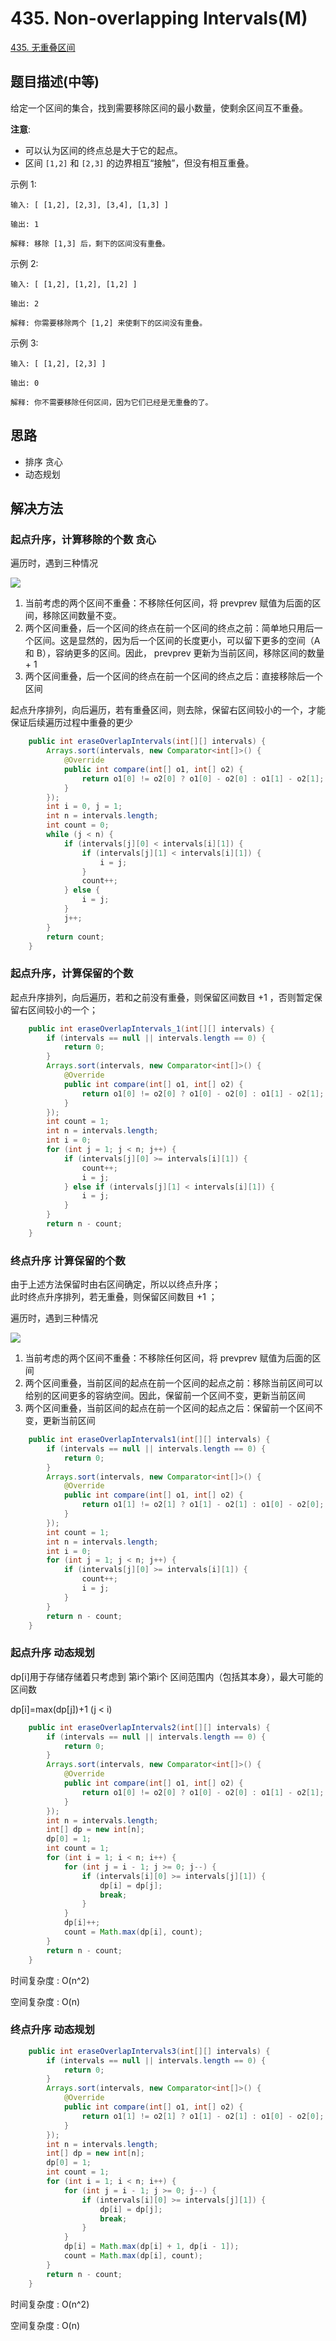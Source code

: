 # 435. Non-overlapping Intervals(M)


[435. 无重叠区间](https://leetcode-cn.com/problems/non-overlapping-intervals/)

## 题目描述(中等)

给定一个区间的集合，找到需要移除区间的最小数量，使剩余区间互不重叠。

**注意**:
- 可以认为区间的终点总是大于它的起点。
- 区间 `[1,2]` 和 `[2,3]` 的边界相互“接触”，但没有相互重叠。

示例 1:
```
输入: [ [1,2], [2,3], [3,4], [1,3] ]

输出: 1

解释: 移除 [1,3] 后，剩下的区间没有重叠。
```

示例 2:
```
输入: [ [1,2], [1,2], [1,2] ]

输出: 2

解释: 你需要移除两个 [1,2] 来使剩下的区间没有重叠。
```

示例 3:
```
输入: [ [1,2], [2,3] ]

输出: 0

解释: 你不需要移除任何区间，因为它们已经是无重叠的了。
```

## 思路

- 排序 贪心
- 动态规划

## 解决方法

### 起点升序，计算移除的个数 贪心

遍历时，遇到三种情况

![](../assets/401-500/435-s-1-1.png)

1. 当前考虑的两个区间不重叠：不移除任何区间，将 prevprev 赋值为后面的区间，移除区间数量不变。
2. 两个区间重叠，后一个区间的终点在前一个区间的终点之前：简单地只用后一个区间。这是显然的，因为后一个区间的长度更小，可以留下更多的空间（A 和 B），容纳更多的区间。因此， prevprev 更新为当前区间，移除区间的数量 + 1
3. 两个区间重叠，后一个区间的终点在前一个区间的终点之后：直接移除后一个区间


起点升序排列，向后遍历，若有重叠区间，则去除，保留右区间较小的一个，才能保证后续遍历过程中重叠的更少

```java
    public int eraseOverlapIntervals(int[][] intervals) {
        Arrays.sort(intervals, new Comparator<int[]>() {
            @Override
            public int compare(int[] o1, int[] o2) {
                return o1[0] != o2[0] ? o1[0] - o2[0] : o1[1] - o2[1];
            }
        });
        int i = 0, j = 1;
        int n = intervals.length;
        int count = 0;
        while (j < n) {
            if (intervals[j][0] < intervals[i][1]) {
                if (intervals[j][1] < intervals[i][1]) {
                    i = j;
                }
                count++;
            } else {
                i = j;
            }
            j++;
        }
        return count;
    }
```

### 起点升序，计算保留的个数

起点升序排列，向后遍历，若和之前没有重叠，则保留区间数目 +1 ，否则暂定保留右区间较小的一个；

```java
    public int eraseOverlapIntervals_1(int[][] intervals) {
        if (intervals == null || intervals.length == 0) {
            return 0;
        }
        Arrays.sort(intervals, new Comparator<int[]>() {
            @Override
            public int compare(int[] o1, int[] o2) {
                return o1[0] != o2[0] ? o1[0] - o2[0] : o1[1] - o2[1];
            }
        });
        int count = 1;
        int n = intervals.length;
        int i = 0;
        for (int j = 1; j < n; j++) {
            if (intervals[j][0] >= intervals[i][1]) {
                count++;
                i = j;
            } else if (intervals[j][1] < intervals[i][1]) {
                i = j;
            }
        }
        return n - count;
    }
```


### 终点升序 计算保留的个数

由于上述方法保留时由右区间确定，所以以终点升序；  
此时终点升序排列，若无重叠，则保留区间数目 +1 ；

遍历时，遇到三种情况

![](../assets/401-500/435-s-3-1.png)

1. 当前考虑的两个区间不重叠：不移除任何区间，将 prevprev 赋值为后面的区间
2. 两个区间重叠，当前区间的起点在前一个区间的起点之前：移除当前区间可以给别的区间更多的容纳空间。因此，保留前一个区间不变，更新当前区间
3. 两个区间重叠，当前区间的起点在前一个区间的起点之后：保留前一个区间不变，更新当前区间

```java
    public int eraseOverlapIntervals1(int[][] intervals) {
        if (intervals == null || intervals.length == 0) {
            return 0;
        }
        Arrays.sort(intervals, new Comparator<int[]>() {
            @Override
            public int compare(int[] o1, int[] o2) {
                return o1[1] != o2[1] ? o1[1] - o2[1] : o1[0] - o2[0];
            }
        });
        int count = 1;
        int n = intervals.length;
        int i = 0;
        for (int j = 1; j < n; j++) {
            if (intervals[j][0] >= intervals[i][1]) {
                count++;
                i = j;
            }
        }
        return n - count;
    }
```

### 起点升序 动态规划

dp[i]用于存储存储着只考虑到 第i个第i个 区间范围内（包括其本身），最大可能的区间数

dp[i]=max(dp[j])+1 (j < i)

```java
    public int eraseOverlapIntervals2(int[][] intervals) {
        if (intervals == null || intervals.length == 0) {
            return 0;
        }
        Arrays.sort(intervals, new Comparator<int[]>() {
            @Override
            public int compare(int[] o1, int[] o2) {
                return o1[0] != o2[0] ? o1[0] - o2[0] : o1[1] - o2[1];
            }
        });
        int n = intervals.length;
        int[] dp = new int[n];
        dp[0] = 1;
        int count = 1;
        for (int i = 1; i < n; i++) {
            for (int j = i - 1; j >= 0; j--) {
                if (intervals[i][0] >= intervals[j][1]) {
                    dp[i] = dp[j];
                    break;
                }
            }
            dp[i]++;
            count = Math.max(dp[i], count);
        }
        return n - count;
    }
```

时间复杂度 : O(n^2)

空间复杂度 : O(n)


### 终点升序 动态规划


```java
    public int eraseOverlapIntervals3(int[][] intervals) {
        if (intervals == null || intervals.length == 0) {
            return 0;
        }
        Arrays.sort(intervals, new Comparator<int[]>() {
            @Override
            public int compare(int[] o1, int[] o2) {
                return o1[1] != o2[1] ? o1[1] - o2[1] : o1[0] - o2[0];
            }
        });
        int n = intervals.length;
        int[] dp = new int[n];
        dp[0] = 1;
        int count = 1;
        for (int i = 1; i < n; i++) {
            for (int j = i - 1; j >= 0; j--) {
                if (intervals[i][0] >= intervals[j][1]) {
                    dp[i] = dp[j];
                    break;
                }
            }
            dp[i] = Math.max(dp[i] + 1, dp[i - 1]);
            count = Math.max(dp[i], count);
        }
        return n - count;
    }
```


时间复杂度 : O(n^2)

空间复杂度 : O(n)
